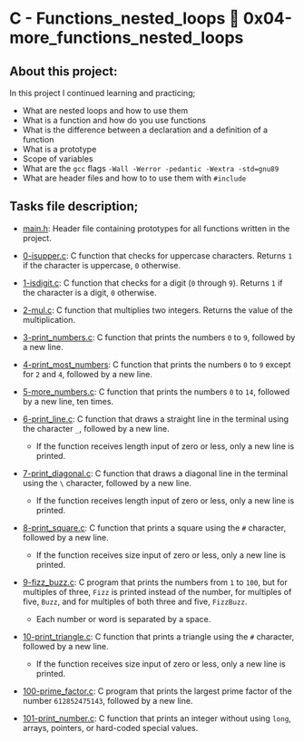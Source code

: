 # C - Functions_nested_loops :page_with_curl: 0x04-more_functions_nested_loops
## About this project:
In this project I continued learning and practicing;
- What are nested loops and how to use them
- What is a function and how do you use functions
- What is the difference between a declaration and a definition of a function
- What is a prototype
- Scope of variables
- What are the `gcc` flags `-Wall -Werror -pedantic -Wextra -std=gnu89`
- What are header files and how to to use them with `#include`
## Tasks file description;
  * [main.h](./main.h): Header file containing prototypes for all functions written in the project.
  * [0-isupper.c](./0-isupper.c): C function that checks for uppercase characters. Returns
  `1` if the character is uppercase, `0` otherwise.

  * [1-isdigit.c](./1-isdigit.c): C function that checks for a digit (`0` through `9`).
  Returns `1` if the character is a digit, `0` otherwise.

  * [2-mul.c](./2-mul.c): C function that multiplies two integers. Returns the value of
  the multiplication.

  * [3-print_numbers.c](./3-print_numbers.c): C function that prints the numbers `0` to
  `9`, followed by a new line.

  * [4-print_most_numbers](./4-print_most_numbers.c): C function that prints the numbers
  `0` to `9` except for `2` and `4`, followed by a new line.

  * [5-more_numbers.c](./5-more_numbers.c): C function that prints the numbers `0` to
  `14`, followed by a new line, ten times.

  * [6-print_line.c](./6-print_line.c): C function that draws a straight line in the terminal
  using the character `_`, followed by a new line.
    * If the function receives length input of zero or less, only a new line is printed.

  * [7-print_diagonal.c](./7-print_diagonal.c): C function that draws a diagonal
  line in the terminal using the `\` character, followed by a new line.
    * If the function receives length input of zero or less, only a new line is printed.

  * [8-print_square.c](./8-print_square.c): C function that prints a square using the `#`
  character, followed by a new line.
    * If the function receives size input of zero or less, only a new line is printed.

  * [9-fizz_buzz.c](./9-fizz_buzz.c): C program that prints the numbers from `1` to
  `100`, but for multiples of three, `Fizz` is printed instead of the number, for
  multiples of five, `Buzz`, and for multiples of both three and five, `FizzBuzz`.
    * Each number or word is separated by a space.

  * [10-print_triangle.c](./10-print_triangle.c): C function that prints a triangle using
  the `#` character, followed by a new line.
    * If the function receives size input of zero or less, only a new line is printed.
    
  * [100-prime_factor.c](./100-prime_factor.c): C program that prints the largest prime factor
  of the number `612852475143`, followed by a new line.

  * [101-print_number.c](./101-print_number.c): C function that prints an integer without
  using `long`, arrays, pointers, or hard-coded special values.
